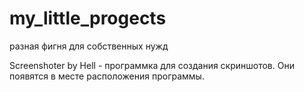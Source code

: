 # my_little_progects
разная фигня для собственных нужд

Screenshoter by Hell - программка для создания скриншотов. Они появятся в месте расположения программы.

